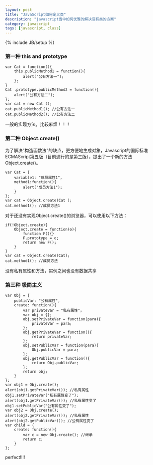 ```yaml
---
layout: post
title: "JavaScript如何定义类"
description: "javascript当中如何优雅的解决没有类的方案"
category: javascript
tags: [javascript, class]
---
```

{% include JB/setup %}

### 第一种 this and prototype
```
var Cat = function(){
    this.publicMethod1 = function(){
        alert("公有方法一");
    };
}
Cat .prototype.publicMethod2 = function(){
    alert("公有方法二");
};
var cat = new Cat ();
cat.publicMethod1(); //公有方法一
cat.publicMethod2(); //公有方法二
```

<!-- more -->

一般的实现方法，比较麻烦！！！

### 第二种 Object.create()

为了解决"构造函数法"的缺点，更方便地生成对象，Javascript的国际标准ECMAScript第五版（目前通行的是第三版），提出了一个新的方法Object.create()。
```
var Cat = {
    variable1: "成员属性1",
    method1:function(){
        alert("成员方法1");
    }
};
var cat = Object.create(Cat );
cat.method1(); //成员方法1
```
对于还没有实现Object.create()的浏览器，可以使用以下方法：
```
if(!Object.create){
    Object.create = function(o){
        function F(){}
        F.prototype = o;
        return new F();
    }    
}
var cat = Object.create(Cat);
cat.method1(); //成员方法
```
没有私有属性和方法，实例之间也没有数据共享

### 第三种 极简主义
```
var Obj = {
    publicVar: "公有属性",
    create: function(){
        var privateVar = "私有属性";
        var obj = {};
        obj.setPrivateVar = function(para){
            privateVar = para;
        };
        obj.getPrivateVar = function(){
            return privateVar;
        };
        obj.setPublicVar = function(para){
            Obj.publicVar = para;
        };
        obj.getPublicVar = function(){
            return Obj.publicVar;
        };
        return obj;
    }
};
var obj1 = Obj.create();
alert(obj1.getPrivateVar()); //私有属性
obj1.setPrivateVar("私有属性变了");
alert(obj1.getPrivateVar()); //私有属性变了
obj1.setPublicVar("公有属性变了");
var obj2 = Obj.create();
alert(obj2.getPrivateVar()); //私有属性
alert(obj2.getPublicVar()); //公有属性变了
var child = {
    create: function(){
        var c = new Obj.create(); //继承
        return c;
    }
};
```
perfect!!!!